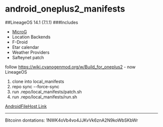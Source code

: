 android_oneplus2_manifests
===================
##LineageOS 14.1 (7.1.1)
###Includes
  * [MicroG](https://microg.org)
  * Location Backends
  * F-Droid
  * Etar calendar
  * Weather Providers
  * Safteynet patch

follow https://wiki.cyanogenmod.org/w/Build_for_oneplus2 - now LineageOS

  1. clone into local_manifests
  2. repo sync --force-sync
  3. run .repo/local_manifests/patch.sh
  4. run .repo/local_manifests/run.sh

[AndroidFileHost Link](https://androidfilehost.com/?w=devices&uid=24651430732235517)

---
Bitcoinn dontations: 1NWK4oVb4vo4JJKvVk6znA2N9koWbSKbWr